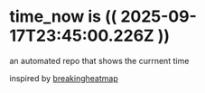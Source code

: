 # time_now is (( 2025-09-17T23:45:00.226Z ))

an automated repo that shows the currnent time

inspired by [breakingheatmap](https://github.com/breakingheatmap/breakingheatmap)